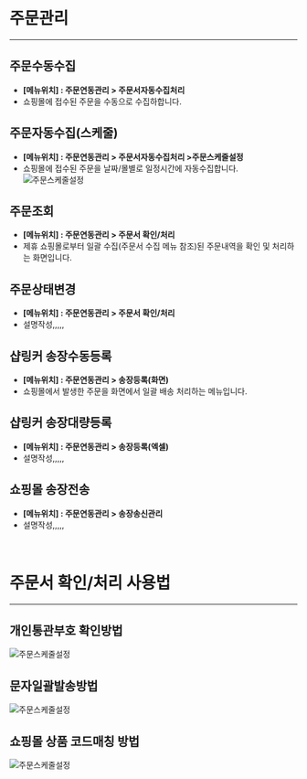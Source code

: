 <br>

# 주문관리

---

## 주문수동수집
* **[메뉴위치] : 주문연동관리 > 주문서자동수집처리**
* 쇼핑몰에 접수된 주문을 수동으로 수집하합니다.

## 주문자동수집(스케줄)
* **[메뉴위치] : 주문연동관리 > 주문서자동수집처리 >주문스케줄설정**
* 쇼핑몰에 접수된 주문을 날짜/몰별로 일정시간에 자동수집합니다.
![주문스케줄설정](http://chch1212.image01.shoplinker.kr/notice/joomoon.jpg "주문스케줄설정")

## 주문조회
* **[메뉴위치] : 주문연동관리 > 주문서 확인/처리**
* 제휴 쇼핑몰로부터 일괄 수집(주문서 수집 메뉴 참조)된 주문내역을 확인 및 처리하는 화면입니다.

## 주문상태변경
* **[메뉴위치] : 주문연동관리 > 주문서 확인/처리**
* 설명작성,,,,,

## 샵링커 송장수동등록
* **[메뉴위치] : 주문연동관리 > 송장등록(화면)**
* 쇼핑몰에서 발생한 주문을 화면에서 일괄 배송 처리하는 메뉴입니다.

## 샵링커 송장대량등록
* **[메뉴위치] : 주문연동관리 > 송장등록(엑셀)**
* 설명작성,,,,,

## 쇼핑몰 송장전송
* **[메뉴위치] : 주문연동관리 > 송장송신관리**
* 설명작성,,,,,


<br>

# 주문서 확인/처리 사용법

---

## 개인통관부호 확인방법
![주문스케줄설정](http://chch1212.image01.shoplinker.kr/notice/tongguan.jpg "주문스케줄설정")

## 문자일괄발송방법
![주문스케줄설정](http://chch1212.image01.shoplinker.kr/0909/200901_%EB%AC%B8%EC%9E%90%EC%9D%BC%EA%B4%84%EB%B0%9C%EC%86%A1%EB%B0%A9%EB%B2%95.jpg "주문스케줄설정")

## 쇼핑몰 상품 코드매칭 방법
![주문스케줄설정](http://chch1212.image01.shoplinker.kr/notice/guide/code.jpg "주문스케줄설정")